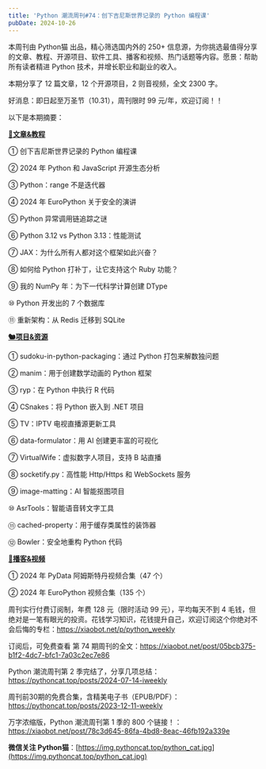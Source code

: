 ```yaml
---
title: 'Python 潮流周刊#74：创下吉尼斯世界记录的 Python 编程课'
pubDate: 2024-10-26
---
```


本周刊由 Python猫 出品，精心筛选国内外的 250+ 信息源，为你挑选最值得分享的文章、教程、开源项目、软件工具、播客和视频、热门话题等内容。愿景：帮助所有读者精进 Python 技术，并增长职业和副业的收入。

本期分享了 12 篇文章，12 个开源项目，2 则音视频，全文 2300 字。

好消息：即日起至万圣节（10.31），周刊限时 99 元/年，欢迎订阅！！

以下是本期摘要： 

**[🦄文章&教程](https://xiaobot.net/p/python_weekly)** 


① 创下吉尼斯世界记录的 Python 编程课

② 2024 年 Python 和 JavaScript 开源生态分析

③ Python：range 不是迭代器

④ 2024 年 EuroPython 关于安全的演讲

⑤ Python 异常调用链追踪之谜

⑥ Python 3.12 vs Python 3.13：性能测试

⑦ JAX：为什么所有人都对这个框架如此兴奋？

⑧ 如何给 Python 打补丁，让它支持这个 Ruby 功能？

⑨ 我的 NumPy 年：为下一代科学计算创建 DType

⑩ Python 开发出的 7 个数据库

⑪ 重新架构：从 Redis 迁移到 SQLite

**[🐿️项目&资源](https://xiaobot.net/p/python_weekly)** 


① sudoku-in-python-packaging：通过 Python 打包来解数独问题

② manim：用于创建数学动画的 Python 框架

③ ryp：在 Python 中执行 R 代码

④ CSnakes：将 Python 嵌入到 .NET 项目

⑤ TV：IPTV 电视直播源更新工具

⑥ data-formulator：用 AI 创建更丰富的可视化

⑦ VirtualWife：虚拟数字人项目，支持 B 站直播

⑧ socketify.py：高性能 Http/Https 和 WebSockets 服务

⑨ image-matting：AI 智能抠图项目

⑩ AsrTools：智能语音转文字工具

⑪ cached-property：用于缓存类属性的装饰器

⑫ Bowler：安全地重构 Python 代码

**[🐢播客&视频](https://xiaobot.net/p/python_weekly)** 


① 2024 年 PyData 阿姆斯特丹视频合集（47 个）

② 2024 年 EuroPython 视频合集（135 个）



周刊实行付费订阅制，年费 128 元（限时活动 99 元），平均每天不到 4 毛钱，但绝对是一笔有眼光的投资。花钱学习知识，花钱提升自己，欢迎订阅这个你绝对不会后悔的专栏：https://xiaobot.net/p/python_weekly 

订阅后，可免费查看 第 74 期周刊的全文：https://xiaobot.net/post/05bcb375-b1f2-4dc7-bfc1-7a03c2ec7e86

Python 潮流周刊第 2 季完结了，分享几项总结：https://pythoncat.top/posts/2024-07-14-iweekly 

周刊前30期的免费合集，含精美电子书（EPUB/PDF）：https://pythoncat.top/posts/2023-12-11-weekly 

万字浓缩版，Python 潮流周刊第 1 季的 800 个链接！：https://xiaobot.net/post/78c3d645-86fa-4bd8-8eac-46fb192a339e 

**微信关注 Python猫**：[https://img.pythoncat.top/python_cat.jpg](https://img.pythoncat.top/python_cat.jpg) 